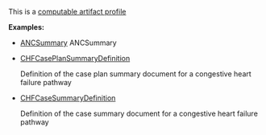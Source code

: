 This is a [computable artifact profile](profiles.html#artifact-profiles)

**Examples:**

*  [ANCSummary](GraphDefinition-anc-summary.html) ANCSummary
*   [CHFCasePlanSummaryDefinition](GraphDefinition-chf-caseplansummarydefinition.html)

    Definition of the case plan summary document for a congestive heart failure pathway

*   [CHFCaseSummaryDefinition](GraphDefinition-chf-casesummarydefinition.html)

    Definition of the case summary document for a congestive heart failure pathway